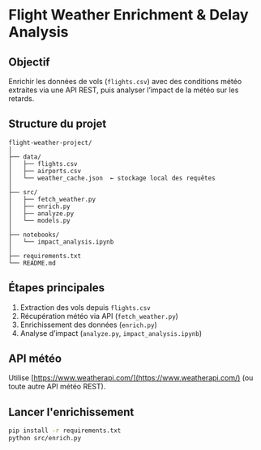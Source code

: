 # Flight Weather Enrichment & Delay Analysis

## Objectif
Enrichir les données de vols (`flights.csv`) avec des conditions météo extraites via une API REST, puis analyser l’impact de la météo sur les retards.

## Structure du projet

```
flight-weather-project/
│
├── data/
│   ├── flights.csv
│   ├── airports.csv
│   └── weather_cache.json  ← stockage local des requêtes
│
├── src/
│   ├── fetch_weather.py
│   ├── enrich.py
│   ├── analyze.py
│   └── models.py
│
├── notebooks/
│   └── impact_analysis.ipynb
│
├── requirements.txt
└── README.md
```

## Étapes principales

1. Extraction des vols depuis `flights.csv`
2. Récupération météo via API (`fetch_weather.py`)
3. Enrichissement des données (`enrich.py`)
4. Analyse d’impact (`analyze.py`, `impact_analysis.ipynb`)

## API météo
Utilise [https://www.weatherapi.com/](https://www.weatherapi.com/) (ou toute autre API météo REST).

## Lancer l'enrichissement

```bash
pip install -r requirements.txt
python src/enrich.py
```
